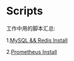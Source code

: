 # Scripts
工作中用的脚本汇总:

1.[MySQL && Redis Install](DB-Install-Script)

2.[Prometheus Install](prometheus_install)

